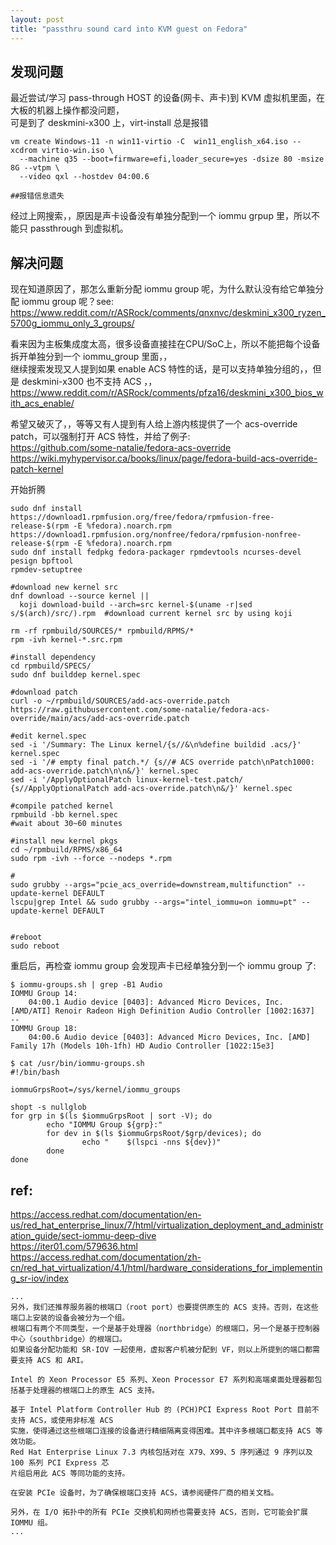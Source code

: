 ```yaml
---
layout: post
title: "passthru sound card into KVM guest on Fedora"
---
```


## 发现问题
最近尝试/学习 pass-through HOST 的设备(网卡、声卡)到 KVM 虚拟机里面，在大板的机器上操作都没问题，  
可是到了 deskmini-x300 上，virt-install 总是报错

```
vm create Windows-11 -n win11-virtio -C  win11_english_x64.iso --xcdrom virtio-win.iso \
  --machine q35 --boot=firmware=efi,loader_secure=yes -dsize 80 -msize 8G --vtpm \
  --video qxl --hostdev 04:00.6
  
##报错信息遗失
```

经过上网搜索，，原因是声卡设备没有单独分配到一个 iommu grpup 里，所以不能只 passthrough 到虚拟机。

## 解决问题
现在知道原因了，那怎么重新分配 iommu group 呢，为什么默认没有给它单独分配 iommu group 呢？see:  
https://www.reddit.com/r/ASRock/comments/qnxnvc/deskmini_x300_ryzen_5700g_iommu_only_3_groups/  

看来因为主板集成度太高，很多设备直接挂在CPU/SoC上，所以不能把每个设备拆开单独分到一个 iommu_group 里面，，  
继续搜索发现又人提到如果 enable ACS 特性的话，是可以支持单独分组的，，但是 deskmini-x300 也不支持 ACS ，，  
https://www.reddit.com/r/ASRock/comments/pfza16/deskmini_x300_bios_with_acs_enable/  

希望又破灭了，，等等又有人提到有人给上游内核提供了一个 acs-override patch，可以强制打开 ACS 特性，并给了例子:  
https://github.com/some-natalie/fedora-acs-override  
https://wiki.myhypervisor.ca/books/linux/page/fedora-build-acs-override-patch-kernel  

开始折腾
```
sudo dnf install https://download1.rpmfusion.org/free/fedora/rpmfusion-free-release-$(rpm -E %fedora).noarch.rpm https://download1.rpmfusion.org/nonfree/fedora/rpmfusion-nonfree-release-$(rpm -E %fedora).noarch.rpm
sudo dnf install fedpkg fedora-packager rpmdevtools ncurses-devel pesign bpftool
rpmdev-setuptree

#download new kernel src
dnf download --source kernel ||
  koji download-build --arch=src kernel-$(uname -r|sed s/$(arch)/src/).rpm  #download current kernel src by using koji

rm -rf rpmbuild/SOURCES/* rpmbuild/RPMS/*
rpm -ivh kernel-*.src.rpm

#install dependency
cd rpmbuild/SPECS/
sudo dnf builddep kernel.spec

#download patch
curl -o ~/rpmbuild/SOURCES/add-acs-override.patch https://raw.githubusercontent.com/some-natalie/fedora-acs-override/main/acs/add-acs-override.patch

#edit kernel.spec
sed -i '/Summary: The Linux kernel/{s//&\n%define buildid .acs/}' kernel.spec
sed -i '/# empty final patch.*/ {s//# ACS override patch\nPatch1000: add-acs-override.patch\n\n&/}' kernel.spec
sed -i '/ApplyOptionalPatch linux-kernel-test.patch/ {s//ApplyOptionalPatch add-acs-override.patch\n&/}' kernel.spec

#compile patched kernel
rpmbuild -bb kernel.spec
#wait about 30~60 minutes

#install new kernel pkgs
cd ~/rpmbuild/RPMS/x86_64
sudo rpm -ivh --force --nodeps *.rpm

#
sudo grubby --args="pcie_acs_override=downstream,multifunction" --update-kernel DEFAULT  
lscpu|grep Intel && sudo grubby --args="intel_iommu=on iommu=pt" --update-kernel DEFAULT  


#reboot
sudo reboot
```

重启后，再检查 iommu group 会发现声卡已经单独分到一个 iommu group 了:
```
$ iommu-groups.sh | grep -B1 Audio
IOMMU Group 14:
    04:00.1 Audio device [0403]: Advanced Micro Devices, Inc. [AMD/ATI] Renoir Radeon High Definition Audio Controller [1002:1637]
--
IOMMU Group 18:
    04:00.6 Audio device [0403]: Advanced Micro Devices, Inc. [AMD] Family 17h (Models 10h-1fh) HD Audio Controller [1022:15e3]
```

```
$ cat /usr/bin/iommu-groups.sh 
#!/bin/bash

iommuGrpsRoot=/sys/kernel/iommu_groups

shopt -s nullglob
for grp in $(ls $iommuGrpsRoot | sort -V); do
        echo "IOMMU Group ${grp}:"
        for dev in $(ls $iommuGrpsRoot/$grp/devices); do
                echo "    $(lspci -nns ${dev})"
        done
done
```

## ref:

https://access.redhat.com/documentation/en-us/red_hat_enterprise_linux/7/html/virtualization_deployment_and_administration_guide/sect-iommu-deep-dive  
https://iter01.com/579636.html  
https://access.redhat.com/documentation/zh-cn/red_hat_virtualization/4.1/html/hardware_considerations_for_implementing_sr-iov/index  

```
...
另外，我们还推荐服务器的根端口（root port）也要提供原生的 ACS 支持。否则，在这些端口上安装的设备会被分为一个组。
根端口有两个不同类型，一个是基于处理器（northbridge）的根端口，另一个是基于控制器中心（southbridge）的根端口。
如果设备分配功能和 SR-IOV 一起使用，虚拟客户机被分配到 VF，则以上所提到的端口都需要支持 ACS 和 ARI。

Intel 的 Xeon Processor E5 系列、Xeon Processor E7 系列和高端桌面处理器都包括基于处理器的根端口上的原生 ACS 支持。

基于 Intel Platform Controller Hub 的 (PCH)PCI Express Root Port 目前不支持 ACS，或使用非标准 ACS
实施，使得通过这些根端口连接的设备进行精细隔离变得困难。其中许多根端口都支持 ACS 等效功能。
Red Hat Enterprise Linux 7.3 内核包括对在 X79、X99、5 序列通过 9 序列以及 100 系列 PCI Express 芯
片组启用此 ACS 等同功能的支持。

在安装 PCIe 设备时，为了确保根端口支持 ACS，请参阅硬件厂商的相关文档。

另外，在 I/O 拓扑中的所有 PCIe 交换机和网桥也需要支持 ACS，否则，它可能会扩展 IOMMU 组。
...
```
